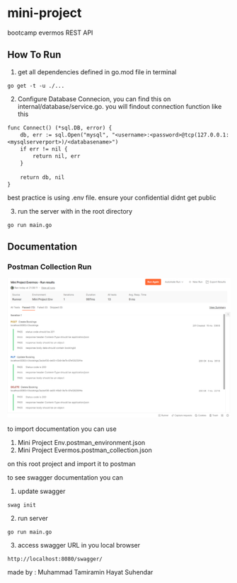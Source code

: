 # mini-project
bootcamp evermos REST API

## How To Run
1. get all dependencies defined in go.mod file in terminal
```
go get -t -u ./...
```
2. Configure Database Connecion, you can find this on internal/database/service.go. you will findout connection function like this
```
func Connect() (*sql.DB, error) {
	db, err := sql.Open("mysql", "<username>:<password>@tcp(127.0.0.1:<mysqlserverport>)/<databasename>")
	if err != nil {
		return nil, err
	}

	return db, nil
}
```
best practice is using .env file. ensure your confidential didnt get public   

3. run the server with in the root directory
```
go run main.go
```


## Documentation 
### Postman Collection Run 
![alt text](./TestCollectionMiniProject.png)

to import documentation you can use 
1. Mini Project Env.postman_environment.json
2. Mini Project Evermos.postman_collection.json

on this root project and import it to postman 

to see swagger documentation you can 
1. update swagger 
```
swag init
```
2. run server
```
go run main.go
```
3. access swagger URL in you local browser 
```
http://localhost:8080/swagger/
```

made by : Muhammad Tamiramin Hayat Suhendar